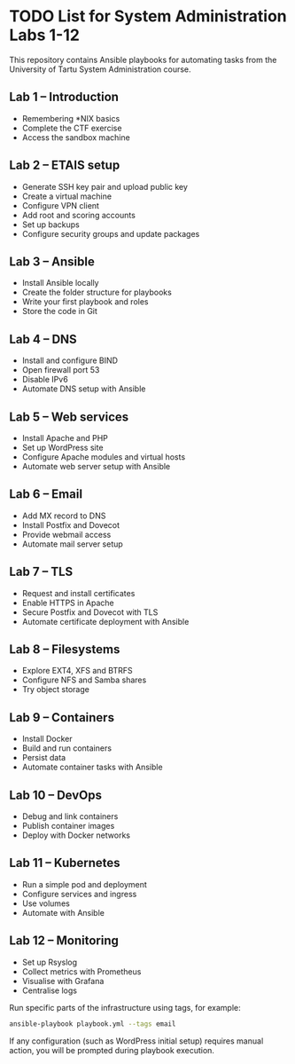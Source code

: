 # TODO List for System Administration Labs 1-12

This repository contains Ansible playbooks for automating tasks from the University of Tartu System Administration course.

## Lab 1 – Introduction
- Remembering *NIX basics
- Complete the CTF exercise
- Access the sandbox machine

## Lab 2 – ETAIS setup
- Generate SSH key pair and upload public key
- Create a virtual machine
- Configure VPN client
- Add root and scoring accounts
- Set up backups
- Configure security groups and update packages

## Lab 3 – Ansible
- Install Ansible locally
- Create the folder structure for playbooks
- Write your first playbook and roles
- Store the code in Git

## Lab 4 – DNS
- Install and configure BIND
- Open firewall port 53
- Disable IPv6
- Automate DNS setup with Ansible

## Lab 5 – Web services
- Install Apache and PHP
- Set up WordPress site
- Configure Apache modules and virtual hosts
- Automate web server setup with Ansible

## Lab 6 – Email
- Add MX record to DNS
- Install Postfix and Dovecot
- Provide webmail access
- Automate mail server setup

## Lab 7 – TLS
- Request and install certificates
- Enable HTTPS in Apache
- Secure Postfix and Dovecot with TLS
- Automate certificate deployment with Ansible

## Lab 8 – Filesystems
- Explore EXT4, XFS and BTRFS
- Configure NFS and Samba shares
- Try object storage

## Lab 9 – Containers
- Install Docker
- Build and run containers
- Persist data
- Automate container tasks with Ansible

## Lab 10 – DevOps
- Debug and link containers
- Publish container images
- Deploy with Docker networks

## Lab 11 – Kubernetes
- Run a simple pod and deployment
- Configure services and ingress
- Use volumes
- Automate with Ansible

## Lab 12 – Monitoring
- Set up Rsyslog
- Collect metrics with Prometheus
- Visualise with Grafana
- Centralise logs

Run specific parts of the infrastructure using tags, for example:

```bash
ansible-playbook playbook.yml --tags email
```

If any configuration (such as WordPress initial setup) requires manual action, you will be prompted during playbook execution.
